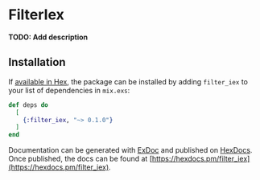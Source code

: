 # FilterIex

**TODO: Add description**

## Installation

If [available in Hex](https://hex.pm/docs/publish), the package can be installed
by adding `filter_iex` to your list of dependencies in `mix.exs`:

```elixir
def deps do
  [
    {:filter_iex, "~> 0.1.0"}
  ]
end
```

Documentation can be generated with [ExDoc](https://github.com/elixir-lang/ex_doc)
and published on [HexDocs](https://hexdocs.pm). Once published, the docs can
be found at [https://hexdocs.pm/filter_iex](https://hexdocs.pm/filter_iex).

